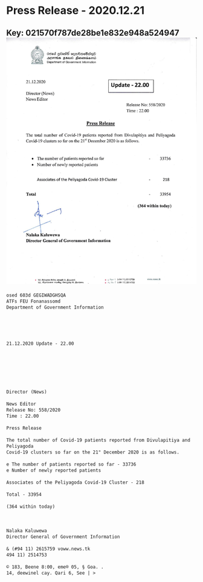 # Press Release - 2020.12.21 
Key: 021570f787de28be1e832e948a524947 
![img](img/021570f787de28be1e832e948a524947.jpg)
---
```
osed 603d GEGIWADGHSQA
ATFs FEU Fonanassomd
Department of Government Information

  

 

21.12.2020 Update - 22.00

 

 

 

Director (News)

News Editor
Release No: 558/2020
Time : 22.00

Press Release

The total number of Covid-19 patients reported from Divulapitiya and Peliyagoda
Covid-19 clusters so far on the 21" December 2020 is as follows.

e The number of patients reported so far - 33736
e Number of newly reported patients

Associates of the Peliyagoda Covid-19 Cluster - 218

Total - 33954

(364 within today)

 

Nalaka Kaluwewa
Director General of Government Information

& (#94 11) 2615759 voww.news.tk
494 11) 2514753

© 183, Beene 8:00, eme® 05, § Goa. .
14, deewinel cay. Qari 6, See | >

 

```
